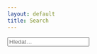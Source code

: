 ```yaml
---
layout: default
title: Search
---
```


 <div class="container docs-container">
      <div class="row">
        <div class="col-md-12" role="main">
          <div class="panel docs-content">
            <div class="wrapper">
              <div class="home">
<input placeholder="Hledat&hellip;" type="search" id="search" class="search-input">
<div id="results" class="all-posts"></div>
              </div>
            </div>
          </div>
        </div>
      </div>
    </div>

